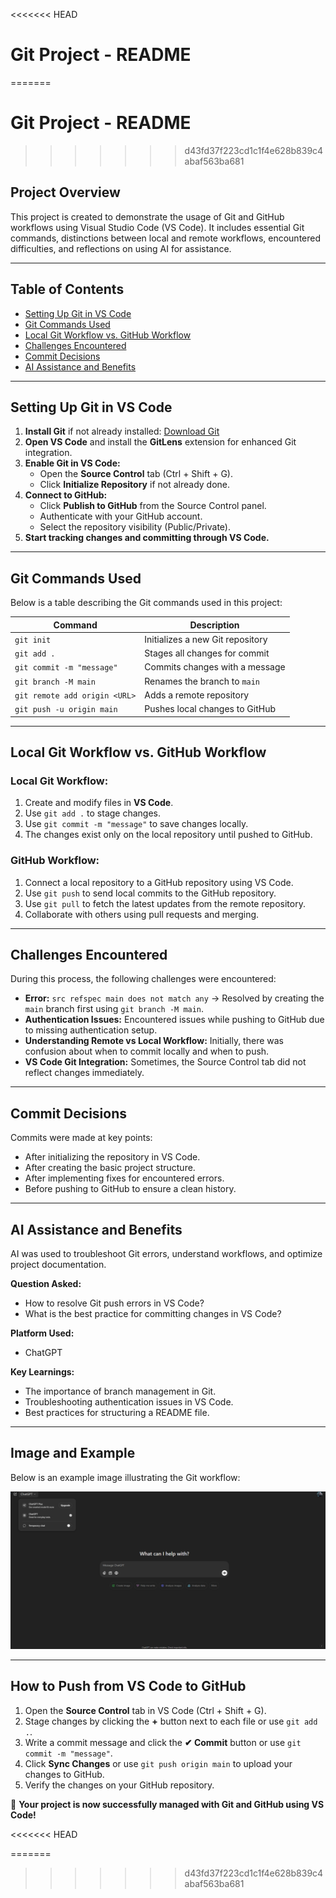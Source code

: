 <<<<<<< HEAD
 # Git Project - README
=======
 
# Git Project - README
>>>>>>> d43fd37f223cd1c1f4e628b839c4abaf563ba681

## Project Overview
This project is created to demonstrate the usage of Git and GitHub workflows using Visual Studio Code (VS Code). It includes essential Git commands, distinctions between local and remote workflows, encountered difficulties, and reflections on using AI for assistance.

---

## Table of Contents
- [Setting Up Git in VS Code](#setting-up-git-in-vs-code)
- [Git Commands Used](#git-commands-used)
- [Local Git Workflow vs. GitHub Workflow](#local-git-workflow-vs-github-workflow)
- [Challenges Encountered](#challenges-encountered)
- [Commit Decisions](#commit-decisions)
- [AI Assistance and Benefits](#ai-assistance-and-benefits)

---

## Setting Up Git in VS Code
1. **Install Git** if not already installed: [Download Git](https://git-scm.com/downloads)
2. **Open VS Code** and install the **GitLens** extension for enhanced Git integration.
3. **Enable Git in VS Code:**
   - Open the **Source Control** tab (Ctrl + Shift + G).
   - Click **Initialize Repository** if not already done.
4. **Connect to GitHub:**
   - Click **Publish to GitHub** from the Source Control panel.
   - Authenticate with your GitHub account.
   - Select the repository visibility (Public/Private).
5. **Start tracking changes and committing through VS Code.**

---

## Git Commands Used
Below is a table describing the Git commands used in this project:

| Command | Description |
|---------|-------------|
| `git init` | Initializes a new Git repository |
| `git add .` | Stages all changes for commit |
| `git commit -m "message"` | Commits changes with a message |
| `git branch -M main` | Renames the branch to `main` |
| `git remote add origin <URL>` | Adds a remote repository |
| `git push -u origin main` | Pushes local changes to GitHub |

---

## Local Git Workflow vs. GitHub Workflow

### **Local Git Workflow:**
1. Create and modify files in **VS Code**.
2. Use `git add .` to stage changes.
3. Use `git commit -m "message"` to save changes locally.
4. The changes exist only on the local repository until pushed to GitHub.

### **GitHub Workflow:**
1. Connect a local repository to a GitHub repository using VS Code.
2. Use `git push` to send local commits to the GitHub repository.
3. Use `git pull` to fetch the latest updates from the remote repository.
4. Collaborate with others using pull requests and merging.

---

## Challenges Encountered
During this process, the following challenges were encountered:
- **Error:** `src refspec main does not match any` → Resolved by creating the `main` branch first using `git branch -M main`.
- **Authentication Issues:** Encountered issues while pushing to GitHub due to missing authentication setup.
- **Understanding Remote vs Local Workflow:** Initially, there was confusion about when to commit locally and when to push.
- **VS Code Git Integration:** Sometimes, the Source Control tab did not reflect changes immediately.

---

## Commit Decisions
Commits were made at key points:
- After initializing the repository in VS Code.
- After creating the basic project structure.
- After implementing fixes for encountered errors.
- Before pushing to GitHub to ensure a clean history.

---

## AI Assistance and Benefits
AI was used to troubleshoot Git errors, understand workflows, and optimize project documentation. 

**Question Asked:**
- How to resolve Git push errors in VS Code?
- What is the best practice for committing changes in VS Code?

**Platform Used:**
- ChatGPT

**Key Learnings:**
- The importance of branch management in Git.
- Troubleshooting authentication issues in VS Code.
- Best practices for structuring a README file.

---

## Image and Example
Below is an example image illustrating the Git workflow:

![Git Workflow](image.png)

---

## How to Push from VS Code to GitHub
1. Open the **Source Control** tab in VS Code (Ctrl + Shift + G).
2. Stage changes by clicking the **+** button next to each file or use `git add .`.
3. Write a commit message and click the **✔ Commit** button or use `git commit -m "message"`.
4. Click **Sync Changes** or use `git push origin main` to upload your changes to GitHub.
5. Verify the changes on your GitHub repository.

🚀 **Your project is now successfully managed with Git and GitHub using VS Code!**

<<<<<<< HEAD

=======
>>>>>>> d43fd37f223cd1c1f4e628b839c4abaf563ba681

